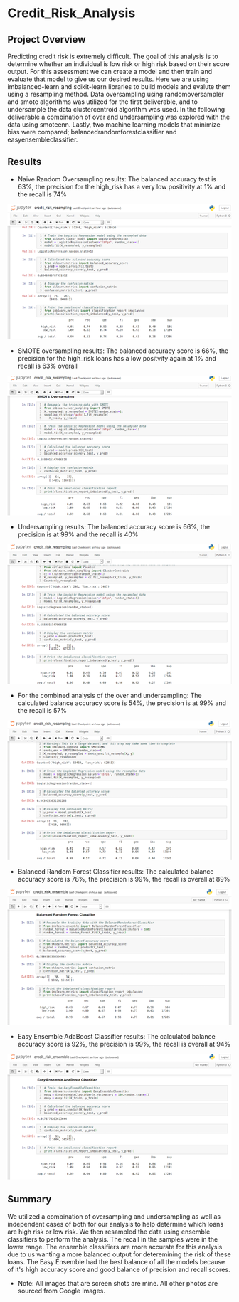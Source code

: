 # Credit_Risk_Analysis

## Project Overview

Predicting credit risk is extremely difficult. The goal of this analysis is to determine whether an individual is low risk or high risk based on their score output. For this assessment we can create a model and then train and evaluate that model to give us our desired results. Here we are using imbalanced-learn and scikit-learn libraries to build models and evalute them using a resampling method. Data oversampling using randomoversampler and smote algorithms was utilized for the first deliverable, and to undersample the data clustercentroid algorithm was used. In the following deliverable a combination of over and undersampling was explored with the data using smoteenn. Lastly, two machine learning models that minimize bias were compared; balancedrandomforestclassifier and easyensembleclassifier.

 ## Results
 
 - Naive Random Oversampling results: The balanced accuracy test is 63%, the precision for the high_risk has a very low positivity at 1% and the recall is 74%

![screenshot](https://github.com/awebber00/Credit_Risk_Analysis/blob/main/Resources/creditriskresampling1.png)

- SMOTE oversampling results: The balanced accuracy score is 66%, the precision for the high_risk loans has a low positvity again at 1% and recall is 63% overall

![screenshot](https://github.com/awebber00/Credit_Risk_Analysis/blob/main/Resources/creditriskresampling2.png)

- Undersampling results: The balanced accuracy score is 66%, the precision is at 99% and the recall is 40%

![screenshot](https://github.com/awebber00/Credit_Risk_Analysis/blob/main/Resources/creditriskresampling3.png)

- For the combined analysis of the over and undersampling: The calculated balance accuracy score is 54%, the precision is at 99% and the recall is 57%

![screenshot](https://github.com/awebber00/Credit_Risk_Analysis/blob/main/Resources/creditriskresampling4.png)

- Balanced Random Forest Classifier results: The calculated balance accuracy score is 78%, the precision is 99%, the recall is overall at 89%

![screenshot](https://github.com/awebber00/Credit_Risk_Analysis/blob/main/Resources/creditriskensemble1.png)

- Easy Ensemble AdaBoost Classifier results: The calculated balance accuracy score is 92%, the precision is 99%, the recall is overall at 94%

![screenshot](https://github.com/awebber00/Credit_Risk_Analysis/blob/main/Resources/creditriskensemble2.png)


## Summary

We utilized a combination of oversampling and undersampling as well as independent cases of both for our analysis to help determine which loans are high risk or low risk. We then resampled the data using ensemble classifiers to perform the analysis. The recall in the samples were in the lower range. The ensemble classifiers are more accurate for this analysis due to us wanting a more balanced output for deteremining the risk of these loans. The Easy Ensemble had the best balance of all the models because of it's high accuracy score and good balance of precision and recall scores.


* Note: All images that are screen shots are mine. All other photos are sourced from Google Images.
